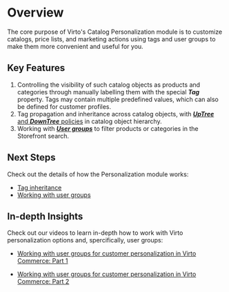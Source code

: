# Overview

The core purpose of Virto's Catalog Personalization module is to customize catalogs, price lists, and marketing actions using tags and user groups to make them more convenient and useful for you.

## Key Features

1. Controlling the visibility of such catalog objects as products and categories through manually labelling them with the special ***Tag*** property. Tags may contain multiple predefined values, which can also be defined for customer profiles.
1. Tag propagation and inheritance across catalog objects, with [***UpTree*** and ***DownTree*** policies](tag-inheritance.md) in catalog object hierarchy.
1. Working with [***User groups***](user-groups.md) to filter products or categories in the Storefront search.

## Next Steps
Check out the details of how the Personalization module works:

+ [Tag inheritance](tag-inheritance.md)
+ [Working with user groups](user-groups.md)

## In-depth Insights
Check out our videos to learn in-depth how to work with Virto personalization options and, spercifically, user groups:

+ [Working with user groups for customer personalization in Virto Commerce: Part 1](https://www.youtube.com/watch?v=kujqWb0HDEc)

+ [Working with user groups for customer personalization in Virto Commerce: Part 2](https://www.youtube.com/watch?v=H3H8E7RbOCE)